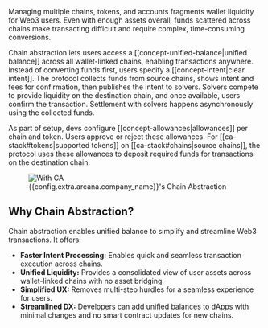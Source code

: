Managing multiple chains, tokens, and accounts fragments wallet liquidity for Web3 users. Even with enough assets overall, funds scattered across chains make transacting difficult and require complex, time-consuming conversions.

Chain abstraction lets users access a [[concept-unified-balance|unified balance]] across all wallet-linked chains, enabling transactions anywhere. Instead of converting funds first, users specify a [[concept-intent|clear intent]]. The protocol collects funds from source chains, shows intent and fees for confirmation, then publishes the intent to solvers. Solvers compete to provide liquidity on the destination chain, and once available, users confirm the transaction. Settlement with solvers happens asynchronously using the collected funds.

As part of setup, devs configure [[concept-allowances|allowances]] per chain and token. Users approve or reject these allowances. For [[ca-stack#tokens|supported tokens]] on [[ca-stack#chains|source chains]], the protocol uses these allowances to deposit required funds for transactions on the destination chain.

<figure markdown="span">
  <img alt="With CA" src="{{config.extra.arcana.img_dir}}/an_ca_landing.{{config.extra.arcana.img_png}}"/>
  <figcaption>{{config.extra.arcana.company_name}}'s Chain Abstraction</figcaption>
</figure>

## Why Chain Abstraction?

Chain abstraction enables unified balance to simplify and streamline Web3 transactions. It offers: 

* **Faster Intent Processing:** Enables quick and seamless transaction execution across chains.
* **Unified Liquidity:** Provides a consolidated view of user assets across wallet-linked chains with no asset bridging.
* **Simplified UX:** Removes multi-step hurdles for a seamless experience for users.
* **Streamlined DX:** Developers can add unified balances to dApps with minimal changes and no smart contract updates for new chains.
